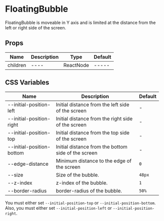 # FloatingBubble

<code src="./demos/demo1.tsx"></code>

FloatingBubble is moveable in Y axis and is limited at the distance from the left or right side of the screen.

## Props

| Name     | Description | Type      | Default |
| -------- | ----------- | --------- | ------- |
| children |     ----    | ReactNode |  -----  |

## CSS Variables

| Name                      | Description                                         | Default|
| ------------------------- | --------------------------------------------------- | ------ |
| --initial-position-left   | Initial distance from the left side of the screen   | -      |
| --initial-position-right  | Initial distance from the right side of the screen  | -      |
| --initial-position-top    | Initial distance from the top side of the screen    | -      |
| --initial-position-bottom | Initial distance from the bottom side of the screen | -      |
| --edge-distance           | Minimum distance to the edge of the screen          | `0`    |
| --size                    | Size of the bubble.                                 | `48px` |
| --z-index                 | z-index of the bubble.                              | `1`    |
| --border-radius           | border-radius of the bubble.                        | `50%`  |

You must either set `--initial-position-top` or `--initial-position-bottom`.
Also, you must either set `--initial-position-left` or `--initial-position-right`.
